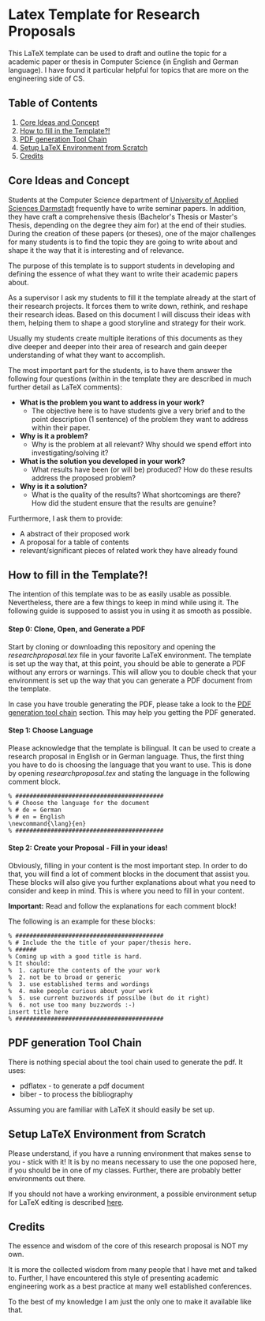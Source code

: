 # Latex Template for Research Proposals
This LaTeX template can be used to draft and outline the topic for a academic paper or thesis in Computer Science (in English and German language). 
I have found it particular helpful for topics that are more on the engineering side of CS.

## Table of Contents
1. [Core Ideas and Concept](#Concept)
2. [How to fill in the Template?!](#FillInTemplate)
3. [PDF generation Tool Chain](#ToolChain)
4. [Setup LaTeX Environment from Scratch](#FromScretchSetup)
5. [Credits](#Credits)



## <a name="Concept"></a> Core Ideas and Concept
Students at the Computer Science department of [University of Applied Sciences Darmstadt](https://www.fbi.h-da.de/fbi.html "Hochschule Darmstadt, University of Applied Sciences") frequently have to write seminar papers. 
In addition, they have craft a comprehensive thesis (Bachelor's Thesis or Master's Thesis, depending on the degree they aim for) at the end of their studies. 
During the creation of these papers (or theses), one of the major challenges for many students is to find the topic they are going to write about and shape it the way that it is interesting and of relevance.

The purpose of this template is to support students in developing and defining the essence of what they want to write their academic papers about. 

As a supervisor I ask my students to fill it the template already at the start of their research projects.
It forces them to write down, rethink, and reshape their research ideas.
Based on this document I will discuss their ideas with them, helping them to shape a good storyline and strategy for their work. 

Usually my students create multiple iterations of this documents as they dive deeper and deeper into their area of research and gain deeper understanding of what they want to accomplish.

The most important part for the students, is to have them answer the following four questions (within in the template they are described in much further detail as LaTeX comments):
- __What is the problem you want to address in your work?__
    - The objective here is to have students give a very brief and to the point description (1 sentence) of the problem they want to address within their paper.
- __Why is it a problem?__
    - Why is the problem at all relevant? Why should we spend effort into investigating/solving it?
- __What is the solution you developed in your work?__
    - What results have been (or will be) produced? How do these results address the proposed problem?
- __Why is it a solution?__
    - What is the quality of the results? What shortcomings are there? How did the student ensure that the results are genuine?

Furthermore, I ask them to provide:
- A abstract of their proposed work
- A proposal for a table of contents
- relevant/significant pieces of related work they have already found


## <a name="FillInTemplate"></a> How to fill in the Template?! 
The intention of this template was to be as easily usable as possible. 
Nevertheless, there are a few things to keep in mind while using it. 
The following guide is supposed to assist you in using it as smooth as possible. 


#### Step 0: Clone, Open, and Generate a PDF
Start by cloning or downloading this repository and opening the _researchproposal.tex_ file in your favorite LaTeX environment. 
The template is set up the way that, at this point, you should be able to generate a PDF without any errors or warnings.
This will allow you to double check that your environment is set up the way that you can generate a PDF document from the template. 

In case you have trouble generating the PDF, please take a look to the [PDF generation tool chain](#ToolChain) section.
This may help you getting the PDF generated.


#### Step 1: Choose Language
Please acknowledge that the template is bilingual.
It can be used to create a research proposal in English or in German language. 
Thus, the first thing you have to do is choosing the language that you want to use. 
This is done by opening _researchproposal.tex_ and stating the language in the following comment block.

    % ##########################################
    % # Choose the language for the document
    % # de = German
    % # en = English
    \newcommand{\lang}{en}
    % ##########################################


#### Step 2: Create your Proposal - Fill in your ideas!
Obviously, filling in your content is the most important step. 
In order to do that, you will find a lot of comment blocks in the document that assist you.
These blocks will also give you further explanations about what you need to consider and keep in mind.
This is where you need to fill in your content.

__Important:__ Read and follow the explanations for each comment block!

The following is an example for these blocks: 

    % ##########################################
    % # Include the the title of your paper/thesis here.
    % ###### 
    % Coming up with a good title is hard.
    % It should:
    %  1. capture the contents of the your work
    %  2. not be to broad or generic
    %  3. use established terms and wordings
    %  4. make people curious about your work
    %  5. use current buzzwords if possilbe (but do it right)
    %  6. not use too many buzzwords :-)
    insert title here
    % ##########################################


## <a name="ToolChain"></a> PDF generation Tool Chain
There is nothing special about the tool chain used to generate the pdf. 
It uses:
- pdflatex - to generate a pdf document
- biber - to process the bibliography

Assuming you are familiar with LaTeX it should easily be set up. 

## <a name="FromScretchSetup"></a> Setup LaTeX Environment from Scratch
Please understand, if you have a running environment that makes sense to you - stick with it! It is by no means necessary to use the one poposed here, if you should be in one of my classes. Further, there are probably better environments out there.

If you should not have a working environment, a possible environment setup for LaTeX editing is described [here](https://stefantruehl.github.io/2018/04/30/latexEnvSetup.html). 





## <a name="Credits"></a> Credits
The essence and wisdom of the core of this research proposal is NOT my own. 

It is more the collected wisdom from many people that I have met and talked to. 
Further, I have encountered this style of presenting academic engineering work as a best practice at many well established conferences.

To the best of my knowledge I am just the only one to make it available like that.
